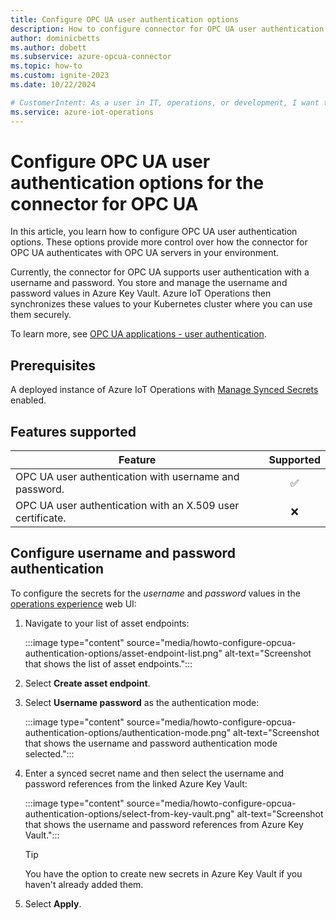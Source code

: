 ```yaml
---
title: Configure OPC UA user authentication options
description: How to configure connector for OPC UA user authentication options for it to use when it connects to an OPC UA server.
author: dominicbetts
ms.author: dobett
ms.subservice: azure-opcua-connector
ms.topic: how-to
ms.custom: ignite-2023
ms.date: 10/22/2024

# CustomerIntent: As a user in IT, operations, or development, I want to configure my OPC UA industrial edge environment with custom OPC UA user authentication options to keep it secure and work with my solution.
ms.service: azure-iot-operations
---
```


# Configure OPC UA user authentication options for the connector for OPC UA

In this article, you learn how to configure OPC UA user authentication options. These options provide more control over how the connector for OPC UA authenticates with OPC UA servers in your environment.

Currently, the connector for OPC UA supports user authentication with a username and password. You store and manage the username and password values in Azure Key Vault. Azure IoT Operations then synchronizes these values to your Kubernetes cluster where you can use them securely.

To learn more, see [OPC UA applications - user authentication](https://reference.opcfoundation.org/Core/Part2/v105/docs/5.2.3).

## Prerequisites

A deployed instance of Azure IoT Operations with [Manage Synced Secrets](../deploy-iot-ops/howto-manage-secrets.md#manage-synced-secrets) enabled.

## Features supported

| Feature  | Supported |
| -------- |:---------:|
| OPC UA user authentication with username and password.     |   ✅     |
| OPC UA user authentication with an X.509 user certificate. |   ❌     |

## Configure username and password authentication

To configure the secrets for the *username* and *password* values in the [operations experience](https://iotoperations.azure.com) web UI:

1. Navigate to your list of asset endpoints:

    :::image type="content" source="media/howto-configure-opcua-authentication-options/asset-endpoint-list.png" alt-text="Screenshot that shows the list of asset endpoints.":::

1. Select **Create asset endpoint**.

1. Select **Username password** as the authentication mode:

    :::image type="content" source="media/howto-configure-opcua-authentication-options/authentication-mode.png" alt-text="Screenshot that shows the username and password authentication mode selected.":::

1. Enter a synced secret name and then select the username and password references from the linked Azure Key Vault:

    :::image type="content" source="media/howto-configure-opcua-authentication-options/select-from-key-vault.png" alt-text="Screenshot that shows the username and password references from Azure Key Vault.":::

    > [!TIP]
    > You have the option to create new secrets in Azure Key Vault if you haven't already added them.

1. Select **Apply**.
